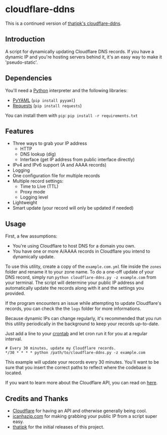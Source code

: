 # cloudflare-ddns
This is a continued version of [thatjpk's cloudflare-ddns](https://github.com/thatjpk/cloudflare-ddns).

## Introduction
A script for dynamically updating Cloudflare DNS records.
If you have a dynamic IP and you're hosting servers behind it, it's an easy way to make it 'pseudo-static'.

## Dependencies
You'll need a [Python](https://www.python.org/downloads/) interpreter and the following libraries:
 - [PyYAML](https://bitbucket.org/xi/pyyaml) (`pip install pyyaml`)
 - [Requests](http://docs.python-requests.org/en/latest/) (`pip install
   requests`)
   
You can install them with `pip`: `pip install -r requirements.txt`
	
## Features
  - Three ways to grab your IP address
  	- HTTP 
	- DNS lookup (dig)
	- Interface (get IP address from public interface directly)
  - IPv4 and IPv6 support (A and AAAA records)
  - Logging
  - One configuration file for multiple records
  - Multiple record settings:
  	- Time to Live (TTL)
	- Proxy mode
	- Logging level
  - Lightweight
  - Smart update (your record will only be updated if needed)

## Usage
First, a few assumptions:
  - You're using Cloudflare to host DNS for a domain you own.
  - You have one or more A/AAAA records in Cloudflare you intend to dynamically update.

To use this utility, create a copy of the `example.com.yml` file inside the `zones` folder and
rename it to your zone name.
To do a one-off update of your DNS record, simply run `python
cloudflare-ddns.py -z example.com` from your terminal.
The script will determine your public IP address and automatically update the records along with it and the settings you provided.

If the program encounters an issue while attempting to update Cloudflare's 
records, you can check the the `logs` folder for more informations.

Because dynamic IPs can change regularly, it's recommended that you run this
utility periodically in the background to keep your records up-to-date.

Just add a line to your [crontab](http://en.wikipedia.org/wiki/Cron) and let
cron run it for you at a regular interval.

    # Every 30 minutes, update my Cloudflare records.
    */30 * * * * python /path/to/cloudflare-ddns.py -z example.com

This example will update your records every 30 minutes. You'll want to be sure
that you insert the correct paths to reflect where the codebase is located.

If you want to learn more about the Cloudflare API, you can read on
[here](https://api.cloudflare.com/).

## Credits and Thanks
 - [Cloudflare](https://www.cloudflare.com/) for having an API and otherwise
   generally being cool.
 - [icanhazip.com](http://icanhazip.com/) for making grabbing your public IP
    from a script super easy.
 - [thatjpk](https://github.com/thatjpk/) for the initial releases of this project.

